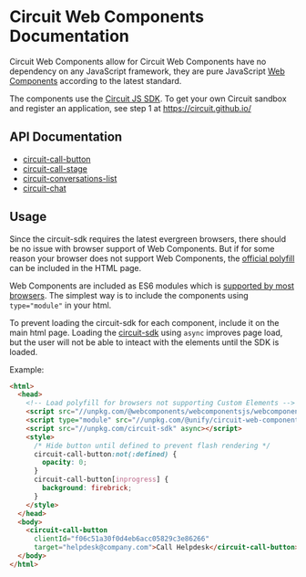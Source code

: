 # Circuit Web Components Documentation

Circuit Web Components allow for
Circuit Web Components have no dependency on any JavaScript framework, they are pure JavaScript [Web Components](https://developer.mozilla.org/en-US/docs/Web/Web_Components) according to the latest standard.

The components use the [Circuit JS SDK](https://github.com/circuit/circuit-sdk). To get your own Circuit sandbox and register an application, see step 1 at https://circuit.github.io/


## API Documentation

* [circuit-call-button](circuit-call-button.md)
* [circuit-call-stage](circuit-call-stage.md)
* [circuit-conversations-list](circuit-conversations-list.md)
* [circuit-chat](circuit-chat.md)


## Usage

Since the circuit-sdk requires the latest evergreen browsers, there should be no issue with browser support of Web Components. But if for some reason your browser does not support Web Components, the [official polyfill](https://unpkg.com/@webcomponents/webcomponentsjs/webcomponents-bundle.js) can be included in the HTML page.

Web Components are included as ES6 modules which is [supported by most browsers](https://caniuse.com/#feat=es6-module). The simplest way is to include the components using `type="module"` in your html.

To prevent loading the circuit-sdk for each component, include it on the main html page. Loading the [circuit-sdk](https://github.com/circuit/circuit-sdk) using `async` improves page load, but the user will not be able to inteact with the elements until the SDK is loaded.

Example:
```html
<html>
  <head>
    <!-- Load polyfill for browsers not supporting Custom Elements -->
    <script src="//unpkg.com/@webcomponents/webcomponentsjs/webcomponents-bundle.js" defer></script>
    <script type="module" src="//unpkg.com/@unify/circuit-web-components/circuit-call-button.js" defer></script>
    <script src="//unpkg.com/circuit-sdk" async></script>
    <style>
      /* Hide button until defined to prevent flash rendering */
      circuit-call-button:not(:defined) {
        opacity: 0;
      }
      circuit-call-button[inprogress] {
        background: firebrick;
      }
    </style>
  </head>
  <body>
    <circuit-call-button
      clientId="f06c51a30f0d4eb6acc05829c3e86266"
      target="helpdesk@company.com">Call Helpdesk</circuit-call-button>
  </body>
</html>
```